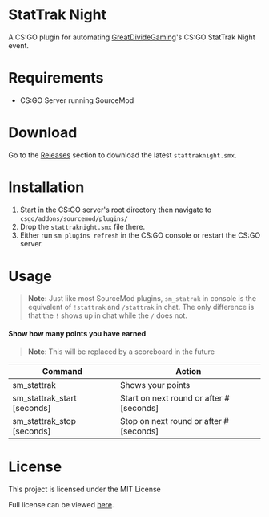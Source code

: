 # StatTrak Night

A CS:GO plugin for automating [GreatDivideGaming](https://www.greatdividegaming.com/)'s CS:GO StatTrak Night event.

# Requirements

- CS:GO Server running SourceMod

# Download

Go to the [Releases](https://github.com/purplg/StatTrakNight/releases) section to download the latest `stattraknight.smx`.

# Installation

1. Start in the CS:GO server's root directory then navigate to `csgo/addons/sourcemod/plugins/`
2. Drop the `stattraknight.smx` file there.
3. Either run `sm plugins refresh` in the CS:GO console or restart the CS:GO server.

# Usage

> **Note:** Just like most SourceMod plugins, `sm_statrak` in console is the equivalent of `!stattrak` and `/stattrak` in chat. The only difference is that the `!` shows up in chat while the `/` does not.

#### Show how many points you have earned
> **Note**: This will be replaced by a scoreboard in the future

| Command 						| Action 									|
|-------------------------------|-------------------------------------------|
| sm_stattrak					| Shows your points							|
| sm_stattrak_start [seconds]	| Start on next round or after # [seconds]	|
| sm_stattrak_stop [seconds]	| Stop on next round or after # [seconds]	|

# License

This project is licensed under the MIT License

Full license can be viewed [here](LICENSE).
